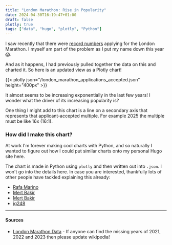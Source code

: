 ```yaml
---
title: "London Marathon: Rise in Popularity"
date: 2024-04-30T16:19:47+01:00
draft: false
plotly: true
tags: ["data", "hugo", "plotly", "Python"]
---
```


I saw recently that there were [record numbers](https://www.bbc.co.uk/news/uk-england-london-68918984) applying for the London Marathon. I myself am part of the problem as I put my name down this year :scream:.

And as it happens, I had previously pulled together the data on this and charted it. So here is an updated view as a Plotly chart!

{{< plotly json="/london_marathon_applications_accepted.json" height="400px" >}}

It almost seems to be increasing exponentially in the last few years! I wonder what the driver of its increasing popularity is?

One thing I might add to this chart is a line on a secondary axis that represents that applicant-accepted multiple. For example 2025 the multiple must be like 16x (16:1).

### How did I make this chart?

At work I'm forever making cool charts with Python, and so naturally I wanted to figure out how I could put similar charts onto my personal Hugo site here.

The chart is made in Python using `plotly` and then written out into `.json`. I won't go into the details here. In case you are interested, thankfully lots of other people have tackled explaining this already:

- [Rafa Marino](https://rafamarino.com/posts/plotly2.0/#2-conditionally-load-d3js-and-plotlyjs)
- [Mert Bakir](https://metalblueberry.github.io/post/howto/2019-11-23_add_plots_with_hugo_shortcodes/)
- [Mert Bakir](https://mertbakir.gitlab.io/hugo/plotly-with-hugo/)
- [ig248](https://ig248.gitlab.io/post/2018-11-05-plotly-sample/)

---

#### Sources

- [London Marathon Data](https://en.wikipedia.org/wiki/London_Marathon) - If anyone can find the missing years of 2021, 2022 and 2023 then please update wikipedia!
